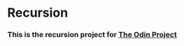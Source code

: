 # Recursion

### This is the recursion project for [The Odin Project](https://www.theodinproject.com/)